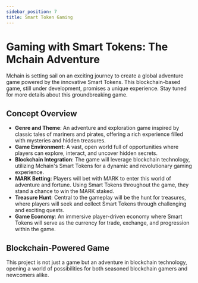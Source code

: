 ```yaml
---
sidebar_position: 7
title: Smart Token Gaming
---
```


# Gaming with Smart Tokens: The Mchain Adventure

Mchain is setting sail on an exciting journey to create a global adventure game powered by the innovative Smart Tokens. This blockchain-based game, still under development, promises a unique experience. Stay tuned for more details about this groundbreaking game.

## Concept Overview

- **Genre and Theme**: An adventure and exploration game inspired by classic tales of mariners and pirates, offering a rich experience filled with mysteries and hidden treasures.
- **Game Environment**: A vast, open world full of opportunities where players can explore, interact, and uncover hidden secrets.
- **Blockchain Integration**: The game will leverage blockchain technology, utilizing Mchain's Smart Tokens for a dynamic and revolutionary gaming experience.
- **MARK Betting**: Players will bet with MARK to enter this world of adventure and fortune. Using Smart Tokens throughout the game, they stand a chance to win the MARK staked.
- **Treasure Hunt**: Central to the gameplay will be the hunt for treasures, where players will seek and collect Smart Tokens through challenging and exciting quests.
- **Game Economy**: An immersive player-driven economy where Smart Tokens will serve as the currency for trade, exchange, and progression within the game.

## Blockchain-Powered Game

This project is not just a game but an adventure in blockchain technology, opening a world of possibilities for both seasoned blockchain gamers and newcomers alike.

